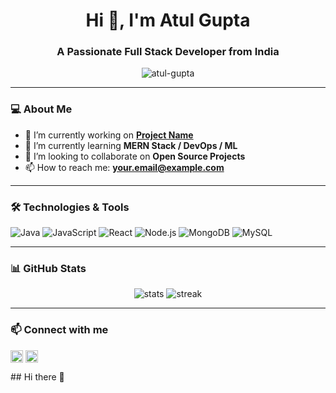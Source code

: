 <h1 align="center">Hi 👋, I'm Atul Gupta</h1>
<h3 align="center">A Passionate Full Stack Developer from India</h3>

<p align="center">
  <img src="https://komarev.com/ghpvc/?username=atul-gupta&label=Profile%20views&color=0e75b6&style=flat" alt="atul-gupta" />
</p>

---

### 💻 About Me
- 🔭 I’m currently working on **[Project Name](project-link)**  
- 🌱 I’m currently learning **MERN Stack / DevOps / ML**  
- 👯 I’m looking to collaborate on **Open Source Projects**  
- 📫 How to reach me: **your.email@example.com**

---

### 🛠️ Technologies & Tools
![Java](https://img.shields.io/badge/-Java-05122A?style=flat&logo=java)
![JavaScript](https://img.shields.io/badge/-JavaScript-05122A?style=flat&logo=javascript)
![React](https://img.shields.io/badge/-React-05122A?style=flat&logo=react)
![Node.js](https://img.shields.io/badge/-Node.js-05122A?style=flat&logo=node.js)
![MongoDB](https://img.shields.io/badge/-MongoDB-05122A?style=flat&logo=mongodb)
![MySQL](https://img.shields.io/badge/-MySQL-05122A?style=flat&logo=mysql)

---

### 📊 GitHub Stats
<p align="center">
  <img src="https://github-readme-stats.vercel.app/api?username=atul-gupta2002&show_icons=true&theme=radical" alt="stats" />
  <img src="https://github-readme-streak-stats.herokuapp.com/?user=atul-gupta2002&theme=radical" alt="streak" />
</p>

---

### 📫 Connect with me
<p align="left">
  <a href="https://www.linkedin.com/in/atul-gupta-815b8a249/" target="blank"><img align="center" src="https://cdn.jsdelivr.net/npm/simple-icons@v4/icons/linkedin.svg" alt="linkedin" height="20" width="20" /></a>
  <a href="mailto:atul82008@gmail.com"><img align="center" src="https://cdn.jsdelivr.net/npm/simple-icons@v4/icons/gmail.svg" alt="gmail" height="20" width="20" /></a>
</p>## Hi there 👋
